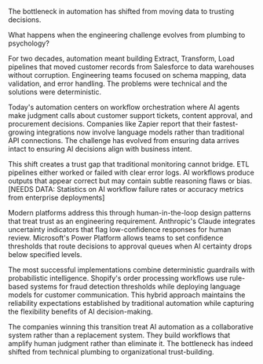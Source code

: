 The bottleneck in automation has shifted from moving data to trusting decisions.

What happens when the engineering challenge evolves from plumbing to psychology?

For two decades, automation meant building Extract, Transform, Load pipelines that moved customer records from Salesforce to data warehouses without corruption. Engineering teams focused on schema mapping, data validation, and error handling. The problems were technical and the solutions were deterministic.

Today's automation centers on workflow orchestration where AI agents make judgment calls about customer support tickets, content approval, and procurement decisions. Companies like Zapier report that their fastest-growing integrations now involve language models rather than traditional API connections. The challenge has evolved from ensuring data arrives intact to ensuring AI decisions align with business intent.

This shift creates a trust gap that traditional monitoring cannot bridge. ETL pipelines either worked or failed with clear error logs. AI workflows produce outputs that appear correct but may contain subtle reasoning flaws or bias. [NEEDS DATA: Statistics on AI workflow failure rates or accuracy metrics from enterprise deployments]

Modern platforms address this through human-in-the-loop design patterns that treat trust as an engineering requirement. Anthropic's Claude integrates uncertainty indicators that flag low-confidence responses for human review. Microsoft's Power Platform allows teams to set confidence thresholds that route decisions to approval queues when AI certainty drops below specified levels.

The most successful implementations combine deterministic guardrails with probabilistic intelligence. Shopify's order processing workflows use rule-based systems for fraud detection thresholds while deploying language models for customer communication. This hybrid approach maintains the reliability expectations established by traditional automation while capturing the flexibility benefits of AI decision-making.

The companies winning this transition treat AI automation as a collaborative system rather than a replacement system. They build workflows that amplify human judgment rather than eliminate it. The bottleneck has indeed shifted from technical plumbing to organizational trust-building.